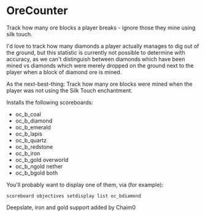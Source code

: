 # OreCounter
Track how many ore blocks a player breaks - ignore those they mine using silk
touch.

I'd love to track how many diamonds a player actually manages to dig out of the
ground, but this statistic is currently not possible to determine with accuracy,
as we can't distinguish between diamonds which have been mined vs diamonds which
were merely dropped on the ground next to the player when a block of diamond ore
is mined.

As the next-best-thing: Track how many ore blocks were mined when the player was
not using the Silk Touch enchantment.

Installs the following scoreboards:

 - oc_b_coal
 - oc_b_diamond
 - oc_b_emerald
 - oc_b_lapis
 - oc_b_quartz
 - oc_b_redstone
 - oc_b_iron
 - oc_b_gold            overworld
 - oc_b_ngold           nether
 - oc_b_bgold           both


You'll probably want to display one of them, via (for example):

    scoreboard objectives setdisplay list oc_bdiamond




Deepslate, iron and gold support added by Chaim0